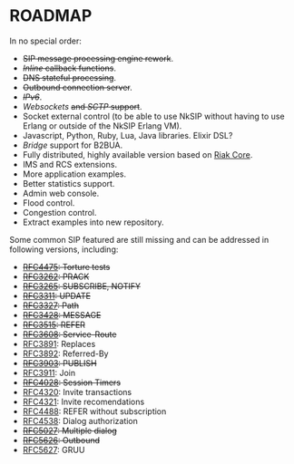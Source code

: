 ROADMAP
=======

In no special order:

* ~~SIP message processing engine rework~~.
* ~~_Inline_ callback functions~~.
* ~~DNS stateful processing~~.
* ~~Outbound connection server~~.
* ~~_IPv6_~~.
* _Websockets_ ~~and _SCTP_ support~~.
* Socket external control (to be able to use NkSIP without having to use Erlang or outside of the NkSIP Erlang VM).
* Javascript, Python, Ruby, Lua, Java libraries. Elixir DSL?
* _Bridge_ support for B2BUA.
* Fully distributed, highly available version based on [Riak Core](https://github.com/basho/riak_core).
* IMS and RCS extensions.
* More application examples.
* Better statistics support.
* Admin web console.
* Flood control.
* Congestion control.
* Extract examples into new repository.


Some common SIP featured are still missing and can be addressed in following versions, including:

* ~~[RFC4475](http://tools.ietf.org/html/rfc4475): Torture tests~~
* ~~[RFC3262](http://tools.ietf.org/html/rfc3262): PRACK~~
* ~~[RFC3265](http://tools.ietf.org/html/rfc3265): SUBSCRIBE, NOTIFY~~
* ~~[RFC3311](http://tools.ietf.org/html/rfc3311): UPDATE~~
* ~~[RFC3327](http://tools.ietf.org/html/rfc3327): Path~~
* ~~[RFC3428](http://tools.ietf.org/html/rfc3428): MESSAGE~~
* ~~[RFC3515](http://tools.ietf.org/html/rfc3515): REFER~~
* ~~[RFC3608](http://tools.ietf.org/html/rfc3608): Service-Route~~
* [RFC3891](http://tools.ietf.org/html/rfc3891): Replaces
* [RFC3892](http://tools.ietf.org/html/rfc3892): Referred-By
* ~~[RFC3903](http://tools.ietf.org/html/rfc3903): PUBLISH~~
* [RFC3911](http://tools.ietf.org/html/rfc3903): Join
* ~~[RFC4028](http://tools.ietf.org/html/rfc4028): Session Timers~~
* [RFC4320](http://tools.ietf.org/html/rfc4320): Invite transactions
* [RFC4321](http://tools.ietf.org/html/rfc4321): Invite recomendations
* [RFC4488](http://tools.ietf.org/html/rfc4488): REFER without subscription
* [RFC4538](http://tools.ietf.org/html/rfc4538): Dialog authorization
* ~~[RFC5027](http://tools.ietf.org/html/rfc5057): Multiple dialog~~
* ~~[RFC5626](http://tools.ietf.org/html/rfc5626): Outbound~~
* [RFC5627](http://tools.ietf.org/html/rfc5626): GRUU






